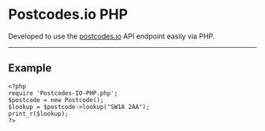 Postcodes.io PHP
===================


Developed to use the [postcodes.io](http://postcodes.io/) API endpoint easily via PHP.

----------


Example
-------------

    <?php
    require 'Postcodes-IO-PHP.php';
    $postcode = new Postcode();
	$lookup = $postcode->lookup("SW1A 2AA");
	print_r($lookup);
	?>

